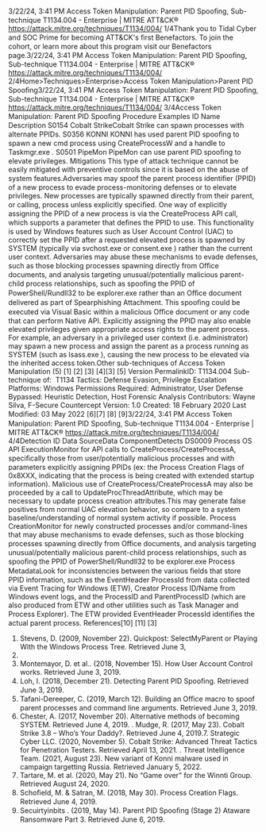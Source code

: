 3/22/24, 3:41 PM Access Token Manipulation: Parent PID Spooﬁng, Sub-technique T1134.004 - Enterprise | MITRE ATT&CK®
https://attack.mitre.org/techniques/T1134/004/ 1/4Thank you to Tidal Cyber and SOC Prime for becoming ATT&CK's ﬁrst Benefactors. To join the cohort, or learn more about this program visit our
Benefactors page.3/22/24, 3:41 PM Access Token Manipulation: Parent PID Spooﬁng, Sub-technique T1134.004 - Enterprise | MITRE ATT&CK®
https://attack.mitre.org/techniques/T1134/004/ 2/4Home>Techniques>Enterprise>Access Token Manipulation>Parent PID Spooﬁng3/22/24, 3:41 PM Access Token Manipulation: Parent PID Spooﬁng, Sub-technique T1134.004 - Enterprise | MITRE ATT&CK®
https://attack.mitre.org/techniques/T1134/004/ 3/4Access Token Manipulation: Parent PID Spooﬁng
Procedure Examples
ID Name Description
S0154 Cobalt
StrikeCobalt Strike can spawn processes with alternate PPIDs.
S0356 KONNI KONNI has used parent PID spooﬁng to spawn a new cmd process using CreateProcessW and a handle to
Taskmgr.exe .
S0501 PipeMon PipeMon can use parent PID spooﬁng to elevate privileges.
Mitigations
This type of attack technique cannot be easily mitigated with preventive controls since it is based on the abuse of system features.Adversaries may spoof the parent process identiﬁer (PPID) of a new process to evade process-monitoring defenses or to elevate privileges.
New processes are typically spawned directly from their parent, or calling, process unless explicitly speciﬁed. One way of explicitly assigning
the PPID of a new process is via the CreateProcess API call, which supports a parameter that deﬁnes the PPID to use. This functionality
is used by Windows features such as User Account Control (UAC) to correctly set the PPID after a requested elevated process is spawned by
SYSTEM (typically via svchost.exe or consent.exe ) rather than the current user context.
Adversaries may abuse these mechanisms to evade defenses, such as those blocking processes spawning directly from Oﬃce documents,
and analysis targeting unusual/potentially malicious parent-child process relationships, such as spooﬁng the PPID of PowerShell/Rundll32
to be explorer.exe rather than an Oﬃce document delivered as part of Spearphishing Attachment. This spooﬁng could be executed via
Visual Basic within a malicious Oﬃce document or any code that can perform Native API.
Explicitly assigning the PPID may also enable elevated privileges given appropriate access rights to the parent process. For example, an
adversary in a privileged user context (i.e. administrator) may spawn a new process and assign the parent as a process running as SYSTEM
(such as lsass.exe ), causing the new process to be elevated via the inherited access token.Other sub-techniques of Access Token Manipulation (5)
[1]
[2]
[3]
[4][3]
[5]
Version PermalinkID: T1134.004
Sub-technique of:  T1134
 
Tactics: Defense Evasion, Privilege Escalation
 
Platforms: Windows
 
Permissions Required: Administrator, User
 
Defense Bypassed: Heuristic Detection, Host Forensic Analysis
Contributors: Wayne Silva, F-Secure Countercept
Version: 1.0
Created: 18 February 2020
Last Modiﬁed: 03 May 2022
[6][7]
[8]
[9]3/22/24, 3:41 PM Access Token Manipulation: Parent PID Spooﬁng, Sub-technique T1134.004 - Enterprise | MITRE ATT&CK®
https://attack.mitre.org/techniques/T1134/004/ 4/4Detection
ID Data SourceData ComponentDetects
DS0009 Process OS API
ExecutionMonitor for API calls to CreateProcess/CreateProcessA, speciﬁcally those from user/potentially
malicious processes and with parameters explicitly assigning PPIDs (ex: the Process Creation
Flags of 0x8XXX, indicating that the process is being created with extended startup
information). Malicious use of CreateProcess/CreateProcessA may also be proceeded by a
call to UpdateProcThreadAttribute, which may be necessary to update process creation
attributes.This may generate false positives from normal UAC elevation behavior, so
compare to a system baseline/understanding of normal system activity if possible.
Process
CreationMonitor for newly constructed processes and/or command-lines that may abuse mechanisms
to evade defenses, such as those blocking processes spawning directly from Oﬃce documents,
and analysis targeting unusual/potentially malicious parent-child process relationships, such
as spooﬁng the PPID of PowerShell/Rundll32 to be explorer.exe
Process
MetadataLook for inconsistencies between the various ﬁelds that store PPID information, such as the
EventHeader ProcessId from data collected via Event Tracing for Windows (ETW), Creator
Process ID/Name from Windows event logs, and the ProcessID and ParentProcessID (which
are also produced from ETW and other utilities such as Task Manager and Process Explorer).
The ETW provided EventHeader ProcessId identiﬁes the actual parent process.
References[10]
[11]
[3]
1. Stevens, D. (2009, November 22). Quickpost: SelectMyParent
or Playing With the Windows Process Tree. Retrieved June 3,
2019.
2. Montemayor, D. et al.. (2018, November 15). How User
Account Control works. Retrieved June 3, 2019.
3. Loh, I. (2018, December 21). Detecting Parent PID Spooﬁng.
Retrieved June 3, 2019.
4. Tafani-Dereeper, C. (2019, March 12). Building an Oﬃce macro
to spoof parent processes and command line arguments.
Retrieved June 3, 2019.
5. Chester, A. (2017, November 20). Alternative methods of
becoming SYSTEM. Retrieved June 4, 2019.
 . Mudge, R. (2017, May 23). Cobalt Strike 3.8 – Who’s Your
Daddy?. Retrieved June 4, 2019.7. Strategic Cyber LLC. (2020, November 5). Cobalt Strike:
Advanced Threat Tactics for Penetration Testers. Retrieved
April 13, 2021.
 . Threat Intelligence Team. (2021, August 23). New variant of
Konni malware used in campaign targetting Russia. Retrieved
January 5, 2022.
9. Tartare, M. et al. (2020, May 21). No “Game over” for the
Winnti Group. Retrieved August 24, 2020.
10. Schoﬁeld, M. & Satran, M. (2018, May 30). Process Creation
Flags. Retrieved June 4, 2019.
11. Secuirtyinbits . (2019, May 14). Parent PID Spooﬁng (Stage 2)
Ataware Ransomware Part 3. Retrieved June 6, 2019.